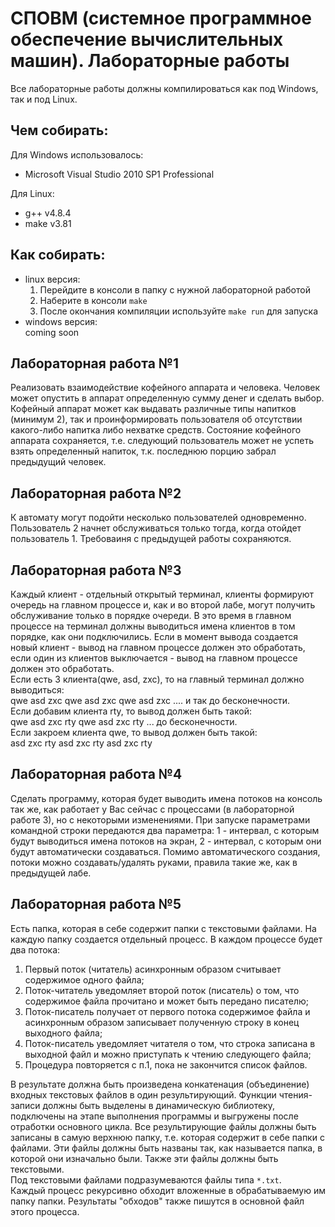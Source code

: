 # СПОВМ (системное программное обеспечение вычислительных машин). Лабораторные работы

Все лабораторные работы должны компилироваться как под Windows, так и под Linux.  
## Чем собирать:
Для Windows использовалось:
* Microsoft Visual Studio 2010 SP1 Professional

Для Linux:
* g++ v4.8.4
* make v3.81

## Как собирать:
* linux версия:
	1. Перейдите в консоли в папку с нужной лабораторной работой 
	2. Наберите в консоли `make`
	3. После окончания компиляции используйте `make run` для запуска
* windows версия:  
	coming soon

## Лабораторная работа №1
Реализовать взаимодействие кофейного аппарата и человека. Человек может 
опустить в аппарат определенную сумму денег и сделать выбор. Кофейный аппарат 
может как выдавать различные типы напитков (минимум 2), так и проинформировать 
пользователя об отсутствии какого-либо напитка либо нехватке средств. Состояние 
кофейного аппарата сохраняется, т.е. следующий пользователь может не успеть взять 
определенный напиток, т.к. последнюю порцию забрал предыдущий человек.

## Лабораторная работа №2
К автомату могут подойти несколько пользователей одновременно. 
Пользователь 2 начнет обслуживаться только тогда, когда отойдет пользователь 1.
Требоваиня с предыдущей работы сохраняются.

## Лабораторная работа №3
Каждый клиент - отдельный открытый терминал, клиенты формируют очередь на главном процессе и, как и во второй лабе,
могут получить обслуживание только в порядке очереди.
В это время в главном процессе на терминал должны выводиться имена клиентов в том порядке, как они подключились.
Если в момент вывода создается новый клиент - вывод на главном процессе должен это обработать, если один из клиентов
выключается - вывод на главном процессе должен это обработать.  
Если есть 3 клиента(qwe, asd, zxc), то на главный терминал должно выводиться:  
qwe asd zxc qwe asd zxc qwe asd zxc .... и так до бесконечности.  
Если добавим клиента rty, то вывод должен быть такой:  
qwe asd zxc rty qwe asd zxc rty ... до бесконечности.  
Если закроем клиента qwe, то вывод должен быть такой:  
asd zxc rty asd zxc rty asd zxc rty  

## Лабораторная работа №4
Cделать программу, которая будет выводить имена потоков на консоль так же, как работает у Вас сейчас с процессами (в лабораторной работе 3), но с некоторыми изменениями. При запуске параметрами командной строки передаются два параметра: 1 - интервал, с которым будут выводиться имена потоков на экран, 2 - интервал, с которым они будут автоматически создаваться. Помимо автоматического создания, потоки можно создавать/удалять руками, правила такие же, как в предыдущей лабе.
## Лабораторная работа №5
Eсть папка, которая в себе содержит папки с текстовыми файлами. На каждую папку создается отдельный процесс. В каждом процессе будет два потока:
1) Первый поток (читатель) асинхронным образом считывает содержимое одного файла; 
2) Поток-читатель уведомляет второй поток (писатель) о том, что содержимое файла прочитано и может быть передано писателю; 
3) Поток-писатель получает от первого потока содержимое файла и асинхронным образом записывает полученную строку в конец выходного файла; 
4) Поток-писатель уведомляет читателя о том, что строка записана в выходной файл и можно приступать к чтению следующего файла; 
5) Процедура повторяется с п.1, пока не закончится список файлов.

В результате должна быть произведена конкатенация (объединение) входных текстовых файлов в один результирующий. 
Функции чтения-записи должны быть выделены в динамическую библиотеку, подключены на этапе выполнения программы и выгружены после отработки основного цикла.
Все результирующие файлы должны быть записаны в самую верхнюю папку, т.е. которая содержит в себе папки с файлами. Эти файлы должны быть названы так, как называется папка, в которой они изначально были. Также эти файлы должны быть текстовыми.  
Под текстовыми файлами подразумеваются файлы типа `*.txt`.  
Каждый процесс рекурсивно обходит вложенные в обрабатываемую им папку папки. Результаты "обходов" также пишутся в основной файл этого процесса.
